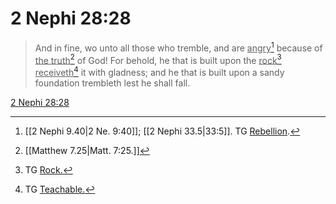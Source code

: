 # 2 Nephi 28:28

> And in fine, wo unto all those who tremble, and are <u>angry</u>[^a] because of <u>the truth</u>[^b] of God! For behold, he that is built upon the <u>rock</u>[^c] <u>receiveth</u>[^d] it with gladness; and he that is built upon a sandy foundation trembleth lest he shall fall.

[2 Nephi 28:28](https://www.churchofjesuschrist.org/study/scriptures/bofm/2-ne/28?lang=eng&id=p28#p28)


[^a]: [[2 Nephi 9.40|2 Ne. 9:40]]; [[2 Nephi 33.5|33:5]]. TG [Rebellion](https://www.churchofjesuschrist.org/study/scriptures/tg/rebellion?lang=eng).
[^b]: [[Matthew 7.25|Matt. 7:25.]]
[^c]: TG [Rock.](https://www.churchofjesuschrist.org/study/scriptures/tg/rock?lang=eng)
[^d]: TG [Teachable.](https://www.churchofjesuschrist.org/study/scriptures/tg/teachable?lang=eng)
